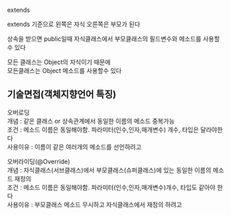 extends

extends 기준으로 왼쪽은 자식 오른쪽은 부모가 된다

상속을 받으면 public일때 자식클래스에서 부모클래스의 필드변수와 메소드를 사용할수 있다  

모든 클래스는 Object의 자식이기 때문에  
모든클래스는 Object 메소드를 사용할수 있다
## 기술면접(객체지향언어 특징)

오버로딩  
개념 : 같은 클래스 or 상속관계에서 동일한 이름의 메소드 중복가능  
조건 : 메소드 이름은 동일해야함. 파라미터(인수,인자,매개변수) 개수, 타입은 달라야한다  
사용이유 : 이름이 같은 여러개의 메소드를 선언하려고

오버라이딩(@Override)  
개념 :  자식클래스(서브클래스)에서 부모클래스(슈퍼클래스)에 있는 동일한 이름의 메소드 재정의  
조건 : 메소드 이름은 동일해야함. 파라미터(인수,인자,매개변수)개수, 타입도 같아야 한다  
사용이유 : 부모클래스 메소드 무시하고 자식클래스에서 재정의 하려고